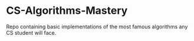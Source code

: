 # CS-Algorithms-Mastery
Repo containing basic implementations of the most famous algorithms any CS student will face.
